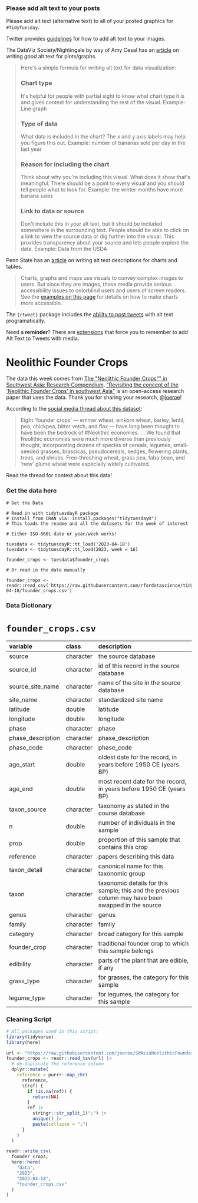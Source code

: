 ### Please add alt text to your posts

Please add alt text (alternative text) to all of your posted graphics for `#TidyTuesday`. 

Twitter provides [guidelines](https://help.twitter.com/en/using-twitter/picture-descriptions) for how to add alt text to your images.

The DataViz Society/Nightingale by way of Amy Cesal has an [article](https://medium.com/nightingale/writing-alt-text-for-data-visualization-2a218ef43f81) on writing _good_ alt text for plots/graphs.

> Here's a simple formula for writing alt text for data visualization:
> ### Chart type
> It's helpful for people with partial sight to know what chart type it is and gives context for understanding the rest of the visual.
> Example: Line graph
> ### Type of data
> What data is included in the chart? The x and y axis labels may help you figure this out.
> Example: number of bananas sold per day in the last year
> ### Reason for including the chart
> Think about why you're including this visual. What does it show that's meaningful. There should be a point to every visual and you should tell people what to look for.
> Example: the winter months have more banana sales
> ### Link to data or source
> Don't include this in your alt text, but it should be included somewhere in the surrounding text. People should be able to click on a link to view the source data or dig further into the visual. This provides transparency about your source and lets people explore the data.
> Example: Data from the USDA

Penn State has an [article](https://accessibility.psu.edu/images/charts/) on writing alt text descriptions for charts and tables.

> Charts, graphs and maps use visuals to convey complex images to users. But since they are images, these media provide serious accessibility issues to colorblind users and users of screen readers. See the [examples on this page](https://accessibility.psu.edu/images/charts/) for details on how to make charts more accessible.

The `{rtweet}` package includes the [ability to post tweets](https://docs.ropensci.org/rtweet/reference/post_tweet.html) with alt text programatically.

Need a **reminder**? There are [extensions](https://chrome.google.com/webstore/detail/twitter-required-alt-text/fpjlpckbikddocimpfcgaldjghimjiik/related) that force you to remember to add Alt Text to Tweets with media.

# Neolithic Founder Crops

The data this week comes from [The "Neolithic Founder Crops"" in Southwest Asia: Research Compendium](https://github.com/joeroe/SWAsiaNeolithicFounderCrops/). ["Revisiting the concept of the 'Neolithic Founder Crops' in southwest Asia"](https://link.springer.com/article/10.1007/s00334-023-00917-1) is an open-access research paper that uses the data. Thank you for sharing your research, [@joeroe](https://github.com/joeroe)!

According to the [social media thread about this dataset](https://fosstodon.org/@joeroe@archaeo.social/110186477750041419):

> Eight 'founder crops' — emmer wheat, einkorn wheat, barley, lentil, pea, chickpea, bitter vetch, and flax — have long been thought to have been the bedrock of #Neolithic economies. 
> ...
> We found that Neolithic economies were much more diverse than previously thought, incorporating dozens of species of cereals, legumes, small-seeded grasses, brassicas, pseudocereals, sedges, flowering plants, trees, and shrubs. Free-threshing wheat, grass pea, faba bean, and ‘new' glume wheat were especially widely cultivated.

Read the thread for context about this data!

### Get the data here

```{r}
# Get the Data

# Read in with tidytuesdayR package 
# Install from CRAN via: install.packages("tidytuesdayR")
# This loads the readme and all the datasets for the week of interest

# Either ISO-8601 date or year/week works!

tuesdata <- tidytuesdayR::tt_load('2023-04-18')
tuesdata <- tidytuesdayR::tt_load(2023, week = 16)

founder_crops <- tuesdata$founder_crops

# Or read in the data manually

founder_crops <- readr::read_csv('https://raw.githubusercontent.com/rfordatascience/tidytuesday/master/data/2023/2023-04-18/founder_crops.csv')
```

### Data Dictionary

# `founder_crops.csv`

|variable          |class     |description       |
|:-----------------|:---------|:-----------------|
|source            |character |the source database|
|source_id         |character |id of this record in the source database|
|source_site_name  |character |name of the site in the source database|
|site_name         |character |standardized site name|
|latitude          |double    |latitude          |
|longitude         |double    |longitude         |
|phase             |character |phase             |
|phase_description |character |phase_description |
|phase_code        |character |phase_code        |
|age_start         |double    |oldest date for the record, in years before 1950 CE (years BP)|
|age_end           |double    |most recent date for the record, in years before 1950 CE (years BP)|
|taxon_source      |character |taxonomy as stated in the course database|
|n                 |double    |number of individuals in the sample|
|prop              |double    |proportion of this sample that contains this crop|
|reference         |character |papers describing this data|
|taxon_detail      |character |canonical name for this taxonomic group|
|taxon             |character |taxonomic details for this sample; this and the previous column may have been swapped in the source|
|genus             |character |genus             |
|family            |character |family            |
|category          |character |broad category for this sample|
|founder_crop      |character |traditional founder crop to which this sample belongs|
|edibility         |character |parts of the plant that are edible, if any|
|grass_type        |character |for grasses, the category for this sample|
|legume_type       |character |for legumes, the category for this sample|

### Cleaning Script

```r
# All packages used in this script:
library(tidyverse)
library(here)

url <- "https://raw.githubusercontent.com/joeroe/SWAsiaNeolithicFounderCrops/main/analysis/data/derived_data/swasia_neolithic_flora.tsv"
founder_crops <- readr::read_tsv(url) |> 
  # de-duplicate the reference column
  dplyr::mutate(
    reference = purrr::map_chr(
      reference,
      \(ref) {
        if (is.na(ref)) {
          return(NA)
        }
        ref |> 
          stringr::str_split_1(";") |> 
          unique() |> 
          paste(collapse = ";")
      }
    )
  )

readr::write_csv(
  founder_crops,
  here::here(
    "data",
    "2023",
    "2023-04-18",
    "founder_crops.csv"
  )
)
```
